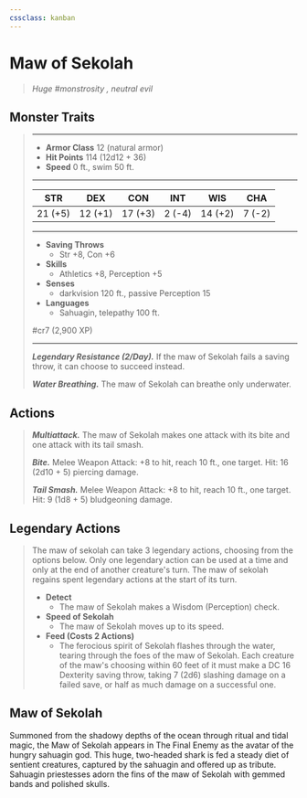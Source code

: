 ```yaml
---
cssclass: kanban
---
```


# Maw of Sekolah
>*Huge #monstrosity , neutral evil*
## Monster Traits
>___
>- **Armor Class** 12 (natural armor)
>- **Hit Points** 114 (12d12 + 36)
>- **Speed** 0 ft., swim 50 ft.
>___
>|STR|DEX|CON|INT|WIS|CHA|
>|:---:|:---:|:---:|:---:|:---:|:---:|
>|21 (+5)|12 (+1)|17 (+3)|2 (-4)|14 (+2)|7 (-2)|
>___
>- **Saving Throws**
>	 - Str +8, Con +6
>- **Skills**
>	 - Athletics +8, Perception +5
>- **Senses**
>	 - darkvision 120 ft., passive Perception 15
>- **Languages**
>	 - Sahuagin, telepathy 100 ft.
>
> #cr7 (2,900 XP)
>___
>***Legendary Resistance (2/Day).*** If the maw of Sekolah fails a saving throw, it can choose to succeed instead.  
>
>***Water Breathing.*** The maw of Sekolah can breathe only underwater.  
>
## Actions
>***Multiattack.*** The maw of Sekolah makes one attack with its bite and one attack with its tail smash.  
>
>***Bite.*** Melee Weapon Attack: +8 to hit, reach 10 ft., one target. Hit: 16 (2d10 + 5) piercing damage.  
>
>***Tail Smash.*** Melee Weapon Attack: +8 to hit, reach 10 ft., one target. Hit: 9 (1d8 + 5) bludgeoning damage.  
>
## Legendary Actions
>The maw of sekolah can take 3 legendary actions, choosing from the options below. Only one legendary action can be used at a time and only at the end of another creature's turn. The maw of sekolah regains spent legendary actions at the start of its turn.
>
>- **Detect**
>	- The maw of Sekolah makes a Wisdom (Perception) check.
>- **Speed of Sekolah**
>	- The maw of Sekolah moves up to its speed.
>- **Feed (Costs 2 Actions)**
>	- The ferocious spirit of Sekolah flashes through the water, tearing through the foes of the maw of Sekolah. Each creature of the maw's choosing within 60 feet of it must make a DC 16 Dexterity saving throw, taking 7 (2d6) slashing damage on a failed save, or half as much damage on a successful one.
## Maw of Sekolah
Summoned from the shadowy depths of the ocean through ritual and tidal magic, the Maw of Sekolah appears in The Final Enemy as the avatar of the hungry sahuagin god. This huge, two-headed shark is fed a steady diet of sentient creatures, captured by the sahuagin and offered up as tribute. Sahuagin priestesses adorn the fins of the maw of Sekolah with gemmed bands and polished skulls.